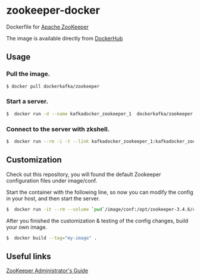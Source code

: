 zookeeper-docker
================

Dockerfile for [Apache ZooKeeper](https://zookeeper.apache.org/)

The image is available directly from [DockerHub](https://hub.docker.com/r/dockerkafka/zookeeper/)

## Usage

### Pull the image.
```sh
$ docker pull dockerkafka/zookeeper
```

### Start a server.
```sh
$  docker run -d --name kafkadocker_zookeeper_1  dockerkafka/zookeeper
```

### Connect to the server with zkshell.
```sh
$  docker run --rm -i -t --link kafkadocker_zookeeper_1:kafkadocker_zookeeper_1 dockerkafka/zookeeper zkCli.sh -server kafkadocker_zookeeper_1:2181
```

## Customization

Check out this repository, you will found the default Zookeeper configuration files under image/conf.

Start the container with the following line, so now you can modify the config in your host, and then start the server.
```sh
$  docker run -it --rm --volume `pwd`/image/conf:/opt/zookeeper-3.4.6/conf kafkadocker/zookeeper /bin/bash
```

After you finished the customization & testing of the config changes, build your own image.
```sh
$  docker build --tag="my-image" .
```


## Useful links

[ZooKeeper Administrator's Guide](http://zookeeper.apache.org/doc/r3.1.2/zookeeperAdmin.html)
